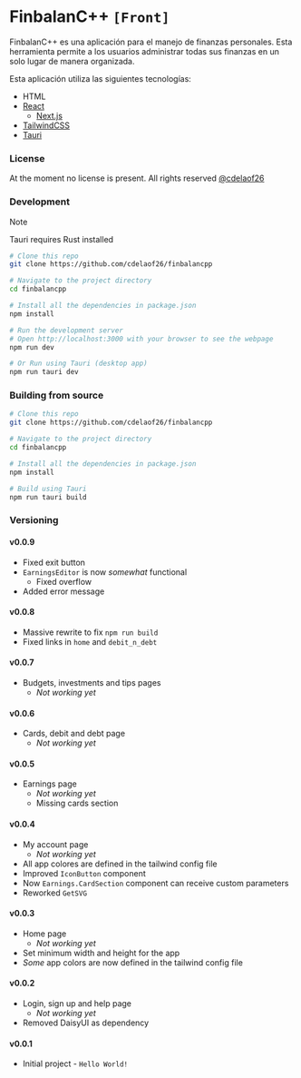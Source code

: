 # FinbalanC++ `[Front]`

FinbalanC++ es una aplicación para el manejo de 
finanzas personales. Esta herramienta permite 
a los usuarios administrar todas sus finanzas 
en un solo lugar de manera organizada.

Esta aplicación utiliza las siguientes tecnologías:
- HTML
- [React](https://react.dev)
  - [Next.js](https://nextjs.org)
- [TailwindCSS](https://tailwindcss.com)
- [Tauri](https://v2.tauri.app)

### License

At the moment no license is present.
All rights reserved [@cdelaof26](https://github.com/cdelaof26/)

### Development

> [!NOTE]
> Tauri requires Rust installed

```bash
# Clone this repo
git clone https://github.com/cdelaof26/finbalancpp

# Navigate to the project directory
cd finbalancpp

# Install all the dependencies in package.json
npm install

# Run the development server
# Open http://localhost:3000 with your browser to see the webpage
npm run dev

# Or Run using Tauri (desktop app)
npm run tauri dev
```

### Building from source

```bash
# Clone this repo
git clone https://github.com/cdelaof26/finbalancpp

# Navigate to the project directory
cd finbalancpp

# Install all the dependencies in package.json
npm install

# Build using Tauri
npm run tauri build
```

### Versioning

#### v0.0.9
- Fixed exit button
- `EarningsEditor` is now _somewhat_ functional
  - Fixed overflow
- Added error message

#### v0.0.8
- Massive rewrite to fix `npm run build`
- Fixed links in `home` and `debit_n_debt`

#### v0.0.7
- Budgets, investments and tips pages
  - _Not working yet_

#### v0.0.6
- Cards, debit and debt page
  - _Not working yet_

#### v0.0.5
- Earnings page
  - _Not working yet_
  - Missing cards section

#### v0.0.4
- My account page
  - _Not working yet_
- All app colores are defined in the tailwind config file
- Improved `IconButton` component
- Now `Earnings.CardSection` component can receive custom parameters
- Reworked `GetSVG`

#### v0.0.3
- Home page
  - _Not working yet_
- Set minimum width and height for the app
- _Some_ app colors are now defined in the tailwind config file

#### v0.0.2
- Login, sign up and help page
  - _Not working yet_
- Removed DaisyUI as dependency

#### v0.0.1
- Initial project - `Hello World!`
